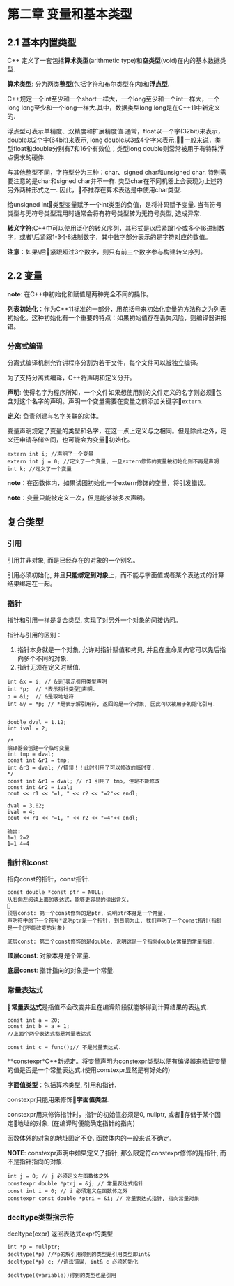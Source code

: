 
第二章 变量和基本类型
======

2.1 基本内置类型
-----

C++ 定义了一套包括**算术类型**(arithmetic type)和**空类型**(void)在内的基本数据类型.

**算术类型**: 分为两类**整型**(包括字符和布尔类型在内)和**浮点型**.

C++规定一个int至少和一个short一样大，一个long至少和一个int一样大，一个long long至少和一个long一样大.其中，数据类型long long是在C++11中新定义的.

浮点型可表示单精度、双精度和扩展精度值.通常，float以一个字(32bit)来表示，double以2个字(64bit)来表示, long double以3或4个字来表示.一般来说，类型float和double分别有7和16个有效位；类型long double则常常被用于有特殊浮点需求的硬件.

与其他整型不同，字符型分为三种：char、signed char和unsigned char. 特别需要注意的是char和signed char并不一样. 类型char在不同机器上会表现为上述的另外两种形式之一. 因此，不推荐在算术表达是中使用char类型.

给unsigned int类型变量赋予一个int类型的负值，是将补码赋予变量. 当有符号类型与无符号类型混用时通常会将有符号类型转为无符号类型, 造成异常.

**转义字符**:C++中可以使用泛化的转义序列，其形式是\x后紧跟1个或多个16进制数字，或者\后紧跟1-3个8进制数字，其中数字部分表示的是字符对应的数值。

**注意**：如果\后紧跟超过3个数字，则只有前三个数字参与构建转义序列。


2.2 变量
-------
**note**: 在C++中初始化和赋值是两种完全不同的操作。

**列表初始化**：作为C++11标准的一部分，用花括号来初始化变量的方法称之为列表初始化。这种初始化有一个重要的特点：如果初始值存在丢失风险，则编译器讲报错。

### 分离式编译
分离式编译机制允许讲程序分割为若干文件，每个文件可以被独立编译。

为了支持分离式编译，C++将声明和定义分开。

**声明**: 使得名字为程序所知，一个文件如果想使用别的文件定义的名字则必须包含对这个名字的声明。声明一个变量需要在变量之前添加关键字`extern`.

**定义**: 负责创建与名字关联的实体。

变量声明规定了变量的类型和名字，在这一点上定义与之相同。但是除此之外，定义还申请存储空间，也可能会为变量初始化。

```
extern int i; //声明了一个变量
extern int j = 0; //定义了一个变量, 一旦extern修饰的变量被初始化则不再是声明
int k; //定义了一个变量
```
**note**：在函数体内，如果试图初始化一个extern修饰的变量，将引发错误。

**note**：变量只能被定义一次，但是能够被多次声明。

复合类型
------

### 引用
引用并非对象, 而是已经存在的对象的一个别名。

引用必须初始化, 并且**只能绑定到对象**上，而不能与字面值或者某个表达式的计算结果绑定在一起。

### 指针
指针和引用一样是复合类型, 实现了对另外一个对象的间接访问。

指针与引用的区别：
1. 指针本身就是一个对象, 允许对指针赋值和拷贝, 并且在生命周内它可以先后指向多个不同的对象.
2. 指针无须在定义时赋值.

```
int &x = i; // &是表示引用类型声明
int *p;  // *表示指针类型声明.
p = &i;  // &是取地址符
int &y = *p; // *是表示解引用符, 返回的是一个对象, 因此可以被用于初始化引用.
```


```

double dval = 1.12;
int ival = 2;

/*
编译器会创建一个临时变量
int tmp = dval;
const int &r1 = tmp;
int &r3 = dval; //错误！！此时引用了可以修改的临时变.
*/
const int &r1 = dval; // r1 引用了 tmp, 但是不能修改
const int &r2 = ival;
cout << r1 << "=1, " << r2 << "=2"<< endl;

dval = 3.02;
ival = 4;
cout << r1 << "=1, " << r2 << "=4"<< endl;

输出:
1=1 2=2
1=1 4=4
```

### 指针和const

指向const的指针，const指针.
```
const double *const ptr = NULL;
从右向左阅读上面的表达式，能够更容易的读出含义.

顶层const: 第一个const修饰的是ptr, 说明ptr本身是一个常量.
声明符中的下一个符号*说明ptr是一个指针. 到目前为止, 我们声明了一个const指针(指针是一个不能改变的对象)

底层const: 第二个const修饰的是double, 说明这是一个指向double常量的常量指针.
```

**顶层const**: 对象本身是个常量.

**底层const**: 指针指向的对象是一个常量.

### 常量表达式

**常量表达式**是指值不会改变并且在编译阶段就能够得到计算结果的表达式.
```
const int a = 20;
const int b = a + 1;
//上面个两个表达式都是常量表达式

const int c = func();// 不是常量表达式. 
```

**constexpr*C++新规定。将变量声明为constexpr类型以便有编译器来验证变量的值是否是一个常量表达式.(使用constexpr显然是有好处的)

**字面值类型**：包括算术类型, 引用和指针.

constexpr只能用来修饰**字面值类型**.

constexpr用来修饰指针时，指针的初始值必须是0, nullptr, 或者存储于某个固定地址的对象. (在编译时便能确定指针的指向)

函数体外的对象的地址固定不变. 函数体内的一般来说不确定.

**NOTE**: constexpr声明中如果定义了指针, 那么限定符constexpr修饰的是指针, 而不是指针指向的对象.
```
int j = 0; // j 必须定义在函数体之外
constexpr double *ptrj = &j; // 常量表达式指针
const int i = 0; // i 必须定义在函数体之外
constexpr const double *ptri = &i; // 常量表达式指针, 指向常量对象
```

### decltype类型指示符
decltype(expr) 返回表达式expr的类型
```
int *p = nullptr;
decltype(*p) //*p的解引用得到的类型是引用类型即int&
decltype(*p) c; //语法错误, int& c 必须初始化

decltype((variable))得到的类型也是引用
```